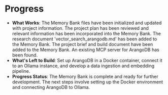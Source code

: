 # Progress

- **What Works**: The Memory Bank files have been initialized and updated with project information. The project plan has been reviewed and relevant information has been incorporated into the Memory Bank. The research document 'vector_search_arangodb.md' has been added to the Memory Bank. The project brief and build document have been added to the Memory Bank. An existing MCP server for ArangoDB has been found.
- **What's Left to Build**: Set up ArangoDB in a Docker container, connect it to an Ollama instance, and develop a data ingestion and embedding pipeline.
- **Progress Status**: The Memory Bank is complete and ready for further development. The next steps involve setting up the Docker environment and connecting ArangoDB to Ollama.

